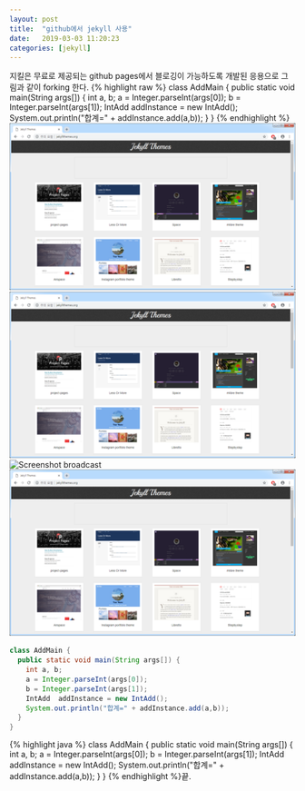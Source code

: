 ```yaml
---
layout: post
title:  "github에서 jekyll 사용"
date:   2019-03-03 11:20:23 
categories: [jekyll]
---
```

지킬은 무료로 제공되는 github pages에서 블로깅이 가능하도록 개발된 응용으로 그림과 같이 forking 한다.
{% highlight raw %}
class AddMain {
  public static void main(String args[]) {
    int a, b;
    a = Integer.parseInt(args[0]);
    b = Integer.parseInt(args[1]);
    IntAdd  addInstance = new IntAdd();
    System.out.println("합계=" + addInstance.add(a,b));
  }
}
{% endhighlight %}
![Screenshot jekyll](https://raw.githubusercontent.com/javaroadmap/javaroadmap.github.io/master/static/img/_posts/jekyllthemesdotorg.png "Screenshot jekyll")
![](/static/img/_posts/jekyllthemesdotorg.png)
![Screenshot broadcast](https://raw.githubusercontent.com/agusmakmun/agusmakmun.github.io/master/static/img/_posts/Broadcast_Mail.png  "Screenshot broadcast")
![Screenshot jekyll](https://raw.githubusercontent.com/javaroadmap/javaroadmap.github.io/master/static/img/_posts/jekyllthemesdotorg.png  "Screenshot jekyll")
```java
class AddMain {
  public static void main(String args[]) {
    int a, b;
    a = Integer.parseInt(args[0]);
    b = Integer.parseInt(args[1]);
    IntAdd  addInstance = new IntAdd();
    System.out.println("합계=" + addInstance.add(a,b));
  }
}
```
{% highlight java %}
class AddMain {
  public static void main(String args[]) {
    int a, b;
    a = Integer.parseInt(args[0]);
    b = Integer.parseInt(args[1]);
    IntAdd  addInstance = new IntAdd();
    System.out.println("합계=" + addInstance.add(a,b));
  }
}
{% endhighlight %}끝.

